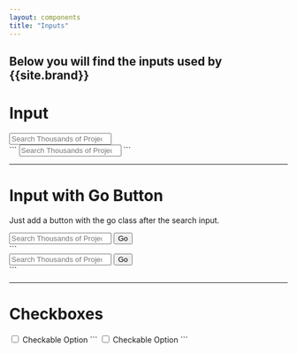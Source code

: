 ```yaml
---
layout: components
title: "Inputs"
---
```


## Below you will find the inputs used by {{site.brand}}

# Input
<div class="banner">
  <input placeholder="Search Thousands of Projects..." type="search">
</div>
```
<input placeholder="Search Thousands of Projects..." type="search">
```

---

# Input with Go Button
Just add a button with the go class after the search input.
<div class="banner">
  <input placeholder="Search Thousands of Projects..." type="search">
  <button class="go">Go</button>
</div>
```
<div class="banner">
  <input placeholder="Search Thousands of Projects..." type="search">
  <button class="go">Go</button>
</div>
```

---

# Checkboxes
<input id="checkbox-1" type="checkbox">
<label for="checkbox-1">Checkable Option</label>
```
<input type="checkbox">
<label>Checkable Option</label>
```
